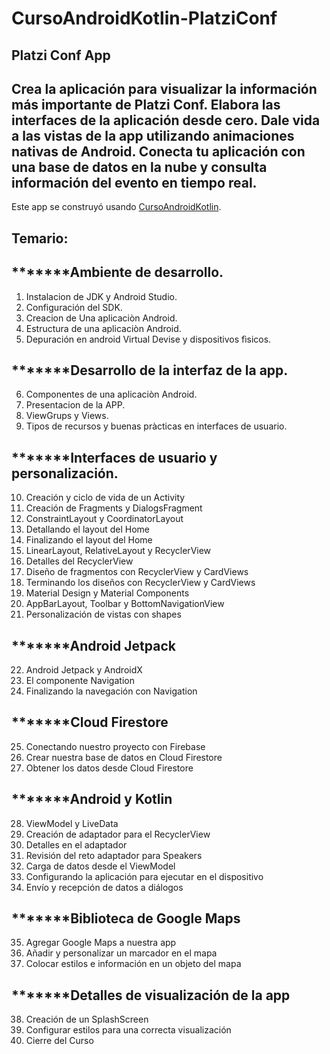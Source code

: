 # CursoAndroidKotlin-PlatziConf

## Platzi Conf App

## Crea la aplicación para visualizar la información más importante de Platzi Conf. Elabora las interfaces de la aplicación desde cero. Dale vida a las vistas de la app utilizando animaciones nativas de Android. Conecta tu aplicación con una base de datos en la nube y consulta información del evento en tiempo real.

Este app se construyó usando [CursoAndroidKotlin](https://platzi.com/clases/kotlin-android/).


## Temario:

*******Ambiente de desarrollo.
-- 
   1. Instalacion de JDK y Android Studio.
   2. Configuración del SDK.
   3. Creacion de Una aplicaciòn Android.
   4. Estructura de una aplicaciòn Android.
   5. Depuración en android Virtual Devise y dispositivos fìsicos.
   
*******Desarrollo de la interfaz de la app.
--
  6. Componentes de una aplicaciòn Android.
  7. Presentacion de la APP.
  8. ViewGrups y Views.
  9. Tipos de recursos y buenas pràcticas en interfaces de usuario.
  
*******Interfaces de usuario y personalización.
--
  10. Creación y ciclo de vida de un Activity
  11. Creación de Fragments y DialogsFragment
  12. ConstraintLayout y CoordinatorLayout
  13. Detallando el layout del Home
  14. Finalizando el layout del Home
  15. LinearLayout, RelativeLayout y RecyclerView
  16. Detalles del RecyclerView
  17. Diseño de fragmentos con RecyclerView y CardViews
  18. Terminando los diseños con RecyclerView y CardViews
  19. Material Design y Material Components
  20. AppBarLayout, Toolbar y BottomNavigationView
  21. Personalización de vistas con shapes

*******Android Jetpack
--
  22. Android Jetpack y AndroidX
  23. El componente Navigation
  24. Finalizando la navegación con Navigation
 
*******Cloud Firestore
--
  25. Conectando nuestro proyecto con Firebase
  26. Crear nuestra base de datos en Cloud Firestore
  27. Obtener los datos desde Cloud Firestore

*******Android y Kotlin
--
  28. ViewModel y LiveData
  29. Creación de adaptador para el RecyclerView
  30. Detalles en el adaptador
  31. Revisión del reto adaptador para Speakers
  32. Carga de datos desde el ViewModel
  33. Configurando la aplicación para ejecutar en el dispositivo
  34. Envío y recepción de datos a diálogos
 
*******Biblioteca de Google Maps
--
  35. Agregar Google Maps a nuestra app
  36. Añadir y personalizar un marcador en el mapa
  37. Colocar estilos e información en un objeto del mapa

*******Detalles de visualización de la app
--
  38. Creación de un SplashScreen
  39. Configurar estilos para una correcta visualización
  40. Cierre del Curso
  




